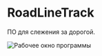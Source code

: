 # RoadLineTrack

ПО для слежения за дорогой.

![Рабочее окно программы](https://pp.userapi.com/c636319/v636319078/a619/CJNw6RFGMsE.jpg)
